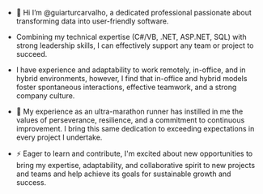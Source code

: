 - 👋 Hi I’m @guiarturcarvalho, a dedicated professional passionate about transforming data into user-friendly software.
- Combining my technical expertise (C#/VB, .NET, ASP.NET, SQL) with strong leadership skills, I can effectively support any team or project to succeed.
- I have experience and adaptability to work remotely, in-office, and in hybrid environments, however, I find that in-office and hybrid models foster spontaneous interactions, effective teamwork, and a strong company culture.

- 👀 My experience as an ultra-marathon runner has instilled in me the values of perseverance, resilience, and a commitment to continuous improvement. I bring this same dedication to exceeding expectations in every project I undertake.

- ⚡ Eager to learn and contribute, I'm excited about new opportunities to bring my expertise, adaptability, and collaborative spirit to new projects and teams and help achieve its goals for sustainable growth and success.

<!---
guiarturcarvalho/guiarturcarvalho is a ✨ special ✨ repository because its `README.md` (this file) appears on your GitHub profile.
You can click the Preview link to take a look at your changes.
--->
